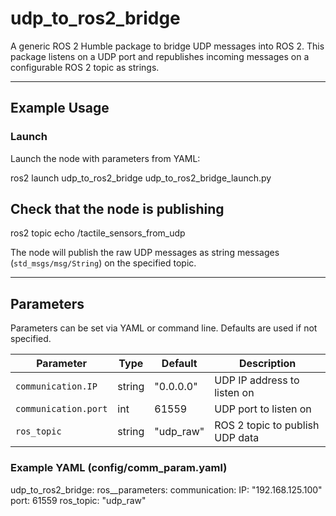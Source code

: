 # udp_to_ros2_bridge

A generic ROS 2 Humble package to bridge UDP messages into ROS 2.
This package listens on a UDP port and republishes incoming messages on a configurable ROS 2 topic as strings.

---

## Example Usage

### Launch

Launch the node with parameters from YAML:

ros2 launch udp_to_ros2_bridge udp_to_ros2_bridge_launch.py

## Check that the node is publishing
ros2 topic echo /tactile_sensors_from_udp

The node will publish the raw UDP messages as string messages (`std_msgs/msg/String`) on the specified topic.

---

## Parameters

Parameters can be set via YAML or command line. Defaults are used if not specified.

| Parameter             | Type    | Default       | Description                       |
|-----------------------|---------|---------------|-----------------------------------|
| `communication.IP`    | string  | "0.0.0.0"     | UDP IP address to listen on       |
| `communication.port`  | int     | 61559         | UDP port to listen on             |
| `ros_topic`           | string  | "udp_raw"     | ROS 2 topic to publish UDP data   |

### Example YAML (config/comm_param.yaml)

udp_to_ros2_bridge:
  ros__parameters:
    communication:
      IP: "192.168.125.100"
      port: 61559
    ros_topic: "udp_raw"
